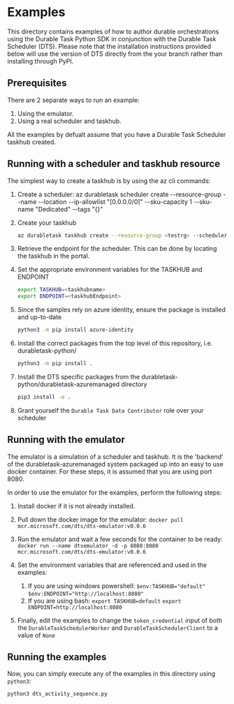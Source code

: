 # Examples

This directory contains examples of how to author durable orchestrations using the Durable Task Python SDK in conjunction with the Durable Task Scheduler (DTS). Please note that the installation instructions provided below will use the version of DTS directly from the your branch rather than installing through PyPI.

## Prerequisites

There are 2 separate ways to run an example:
1. Using the emulator.
2. Using a real scheduler and taskhub.

All the examples by defualt assume that you have a Durable Task Scheduler taskhub created.

## Running with a scheduler and taskhub resource
The simplest way to create a taskhub is by using the az cli commands:

1. Create a scheduler:
    az durabletask scheduler create --resource-group <testrg> --name <testscheduler> --location <eastus> --ip-allowlist "[0.0.0.0/0]" --sku-capacity 1 --sku-name "Dedicated" --tags "{}"

1. Create your taskhub

    ```bash
    az durabletask taskhub create --resource-group <testrg> --scheduler-name <testscheduler> --name <testtaskhub>
    ```

1. Retrieve the endpoint for the scheduler. This can be done by locating the taskhub in the portal.

1. Set the appropriate environment variables for the TASKHUB and ENDPOINT

    ```bash
    export TASKHUB=<taskhubname>
    export ENDPOINT=<taskhubEndpoint>
    ```

1. Since the samples rely on azure identity, ensure the package is installed and up-to-date

    ```bash
    python3 -m pip install azure-identity
    ```

1. Install the correct packages from the top level of this repository, i.e. durabletask-python/

    ```bash
    python3 -m pip install .
    ```

1. Install the DTS specific packages from the durabletask-python/durabletask-azuremanaged directory

    ```bash
    pip3 install -e .
    ```

1. Grant yourself the `Durable Task Data Contributor` role over your scheduler

## Running with the emulator
The emulator is a simulation of a scheduler and taskhub. It is the 'backend' of the durabletask-azuremanaged system packaged up into an easy to use docker container. For these steps, it is assumed that you are using port 8080.

In order to use the emulator for the examples, perform the following steps:
1. Install docker if it is not already installed.

2. Pull down the docker image for the emulator:
 `docker pull mcr.microsoft.com/dts/dts-emulator:v0.0.6`

3. Run the emulator and wait a few seconds for the container to be ready:
`docker run --name dtsemulator -d -p 8080:8080 mcr.microsoft.com/dts/dts-emulator:v0.0.6`

4. Set the environment variables that are referenced and used in the examples:
    1. If you are using windows powershell:
    `$env:TASKHUB="default"`
    `$env:ENDPOINT="http://localhost:8080"`
    2. If you are using bash:
    `export TASKHUB=default`
    `export ENDPOINT=http://localhost:8080`

5. Finally, edit the examples to change the `token_credential` input of both the `DurableTaskSchedulerWorker` and `DurableTaskSchedulerClient` to a value of `None` 

## Running the examples

Now, you can simply execute any of the examples in this directory using `python3`:

```sh
python3 dts_activity_sequence.py
```
